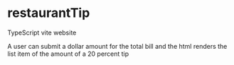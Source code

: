 # restaurantTip
TypeScript vite website

A user can submit a dollar amount for the total bill
and the html renders the list item of the amount of a 
20 percent tip
